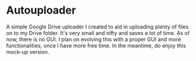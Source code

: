 # Autouploader

A simple Google Drive uploader I created to aid in uploading plenty of files on to my Drive folder. It's very small and nifty and saves a lot of time. As of now, there is no GUI.
I plan on evolving this with a proper GUI and more functionalities, once I have more free time. In the meantime, do enjoy this mock-up version.
